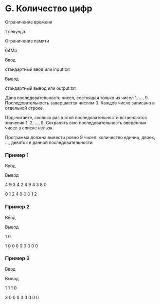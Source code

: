 G. Количество цифр
==================

Ограничение времени

1 секунда

Ограничение памяти

64Mb

Ввод

стандартный ввод или input.txt

Вывод

стандартный вывод или output.txt

Дана последовательность чисел, состоящая только из чисел 1, ..., 9. Последовательность завершается числом 0. Каждое число записано в отдельной строке.

Подсчитайте, сколько раз в этой последовательности встречаются значения 1, 2, ..., 9. Сохранять всю последовательность введенных чисел в списке нельзя.

Программа должна вывести ровно 9 чисел: количество единиц, двоек, ..., девяток в данной последовательности.

### Пример 1

Ввод

Вывод

4
9
3
4
2
4
9
4
3
8
0

0 1 2 4 0 0 0 1 2 

### Пример 2

Ввод

Вывод

1
0

1 0 0 0 0 0 0 0 0 

### Пример 3

Ввод

Вывод

1
1
1
0

3 0 0 0 0 0 0 0 0